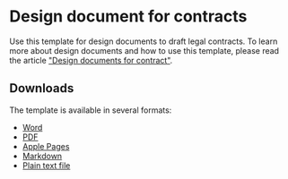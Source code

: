 # Design document for contracts

Use this template for design documents to draft legal contracts. To learn more about design documents and how to use this template, please read the article ["Design documents for contract"](https://jandinter.net/writing/design_documents_for_contracts).

## Downloads

The template is available in several formats:

- [Word](design_document.docx)
- [PDF](design_document.pdf)
- [Apple Pages](design_document.pages)
- [Markdown](design_document.md)
- [Plain text file](design_document.txt)
